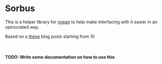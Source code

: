 # Sorbus

This is a helper library for [rowan](https://github.com/rust-analyzer/rowan) 
to help make interfacing with it easier in an opinionated way.

Based on a [these](https://arzg.github.io/lang/10/) blog posts starting from 10

<br/>

#### TODO: Write some documentation on how to use this
